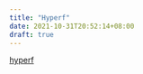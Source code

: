 ```yaml
---
title: "Hyperf"
date: 2021-10-31T20:52:14+08:00
draft: true
---
```


[hyperf](https://hyperf.wiki/2.2/#/)
